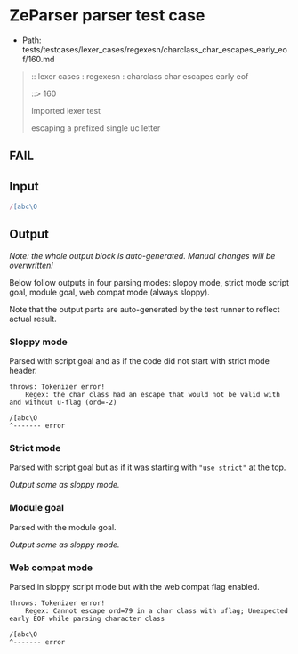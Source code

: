 # ZeParser parser test case

- Path: tests/testcases/lexer_cases/regexesn/charclass_char_escapes_early_eof/160.md

> :: lexer cases : regexesn : charclass char escapes early eof
>
> ::> 160
>
> Imported lexer test
>
> escaping a prefixed single uc letter

## FAIL

## Input

`````js
/[abc\O
`````

## Output

_Note: the whole output block is auto-generated. Manual changes will be overwritten!_

Below follow outputs in four parsing modes: sloppy mode, strict mode script goal, module goal, web compat mode (always sloppy).

Note that the output parts are auto-generated by the test runner to reflect actual result.

### Sloppy mode

Parsed with script goal and as if the code did not start with strict mode header.

`````
throws: Tokenizer error!
    Regex: the char class had an escape that would not be valid with and without u-flag (ord=-2)

/[abc\O
^------- error
`````

### Strict mode

Parsed with script goal but as if it was starting with `"use strict"` at the top.

_Output same as sloppy mode._

### Module goal

Parsed with the module goal.

_Output same as sloppy mode._

### Web compat mode

Parsed in sloppy script mode but with the web compat flag enabled.

`````
throws: Tokenizer error!
    Regex: Cannot escape ord=79 in a char class with uflag; Unexpected early EOF while parsing character class

/[abc\O
^------- error
`````

